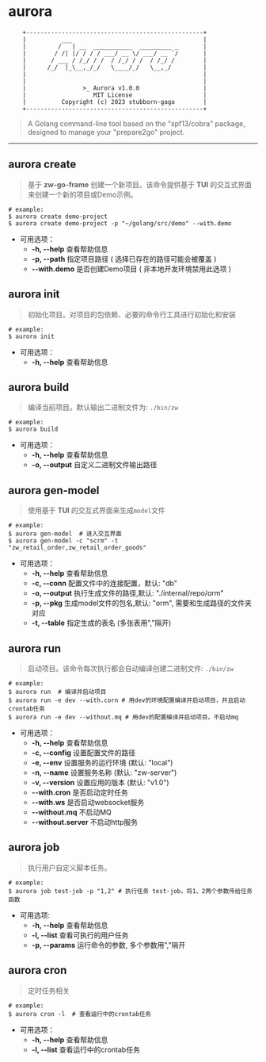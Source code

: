 # aurora

```shell
    +--------------------------------------------------+
    |          ___                                     |
    |         /   | __  ___________  _________ _       |
    |        / /| |/ / / / ___/ __ \/ ___/ __ `/       |
    |       / ___ / /_/ / /  / /_/ / /  / /_/ /        |
    |      /_/  |_\__,_/_/   \____/_/   \__,_/         |
    |                                                  |
    |                                                  |
    |                >_ Aurora v1.0.0                  |
    |                   MIT License                    |
    |          Copyright (c) 2023 stubborn-gaga        |
    +--------------------------------------------------+
```

> A Golang command-line tool based on the "spf13/cobra" package, designed to manage your "prepare2go" project.
---------

## aurora create <project-name>

> 基于 **zw-go-frame** 创建一个新项目。该命令提供基于 **TUI** 的交互式界面来创建一个新的项目或Demo示例。

```shell
# example:
$ aurora create demo-project
$ aurora create demo-project -p "~/golang/src/demo" --with.demo
```

- 可用选项：
    - **-h, --help**  查看帮助信息
    - **-p, --path**  指定项目路径 ( 选择已存在的路径可能会被覆盖 )
    - **--with.demo** 是否创建Demo项目 ( 非本地开发环境禁用此选项 )

## aurora init

> 初始化项目。对项目的包依赖、必要的命令行工具进行初始化和安装

```shell
# example:
$ aurora init
```

- 可用选项：
    - **-h, --help**  查看帮助信息

## aurora build

> 编译当前项目。默认输出二进制文件为: ```./bin/zw```

```shell
# example:
$ aurora build
```

- 可用选项：
    - **-h, --help**  查看帮助信息
    - **-o, --output**   自定义二进制文件输出路径

## aurora gen-model

> 使用基于 **TUI** 的交互式界面来生成```model```文件

```shell
# example:
$ aurora gen-model  # 进入交互界面
$ aurora gen-model -c "scrm" -t "zw_retail_order,zw_retail_order_goods"
```

- 可用选项：
    - **-h, --help**  查看帮助信息
    - **-c, --conn**  配置文件中的连接配置，默认: "db"
    - **-o, --output**  执行生成文件的路径,默认: "./internal/repo/orm"
    - **-p, --pkg** 生成model文件的包名,默认: "orm", 需要和生成路径的文件夹对应
    - **-t, --table** 指定生成的表名 (多张表用","隔开)

## aurora run

> 启动项目。该命令每次执行都会自动编译创建二进制文件:  ```./bin/zw```

```shell
# example:
$ aurora run  # 编译并启动项目
$ aurora run -e dev --with.corn # 用dev的环境配置编译并启动项目，并且启动crontab任务
$ aurora run -e dev --without.mq # 用dev的配置编译并启动项目，不启动mq
```

- 可用选项：
    - **-h, --help**  查看帮助信息
    - **-c, --config**  设置配置文件的路径
    - **-e, --env** 设置服务的运行环境 (默认: "local")
    - **-n, --name**  设置服务名称 (默认: "zw-server")
    - **-v, --version** 设置应用的版本 (默认: "v1.0")
    - **--with.cron** 是否启动定时任务
    - **--with.ws** 是否启动websocket服务
    - **--without.mq** 不启动MQ
    - **--without.server** 不启动http服务

## aurora job <job-name>

> 执行用户自定义脚本任务。

```shell
# example:
$ aurora job test-job -p "1,2" # 执行任务 test-job，将1、2两个参数传给任务函数
```

- 可用选项:
    - **-h, --help**  查看帮助信息
    - **-l, --list**  查看可执行的用户任务
    - **-p, --params**  运行命令的参数, 多个参数用","隔开

## aurora cron

> 定时任务相关

```shell
# example:
$ aurora cron -l  # 查看运行中的crontab任务
```

- 可用选项：
    - **-h, --help**  查看帮助信息
    - **-l, --list**  查看运行中的crontab任务
